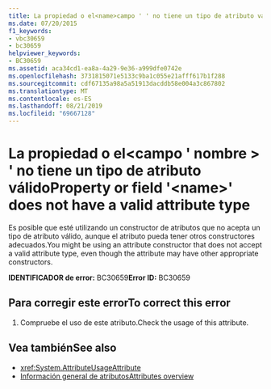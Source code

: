 ```yaml
---
title: La propiedad o el<name>campo ' ' no tiene un tipo de atributo válido
ms.date: 07/20/2015
f1_keywords:
- vbc30659
- bc30659
helpviewer_keywords:
- BC30659
ms.assetid: aca34cd1-ea8a-4a29-9e36-a999dfe0742e
ms.openlocfilehash: 3731815071e5133c9ba1c055e21afff617b1f288
ms.sourcegitcommit: cdf67135a98a5a51913dacddb58e004a3c867802
ms.translationtype: MT
ms.contentlocale: es-ES
ms.lasthandoff: 08/21/2019
ms.locfileid: "69667128"
---
```

# <a name="property-or-field-name-does-not-have-a-valid-attribute-type"></a><span data-ttu-id="8b348-102">La propiedad o el\<campo ' nombre > ' no tiene un tipo de atributo válido</span><span class="sxs-lookup"><span data-stu-id="8b348-102">Property or field '\<name>' does not have a valid attribute type</span></span>
<span data-ttu-id="8b348-103">Es posible que esté utilizando un constructor de atributos que no acepta un tipo de atributo válido, aunque el atributo pueda tener otros constructores adecuados.</span><span class="sxs-lookup"><span data-stu-id="8b348-103">You might be using an attribute constructor that does not accept a valid attribute type, even though the attribute may have other appropriate constructors.</span></span>  
  
 <span data-ttu-id="8b348-104">**IDENTIFICADOR de error:** BC30659</span><span class="sxs-lookup"><span data-stu-id="8b348-104">**Error ID:** BC30659</span></span>  
  
## <a name="to-correct-this-error"></a><span data-ttu-id="8b348-105">Para corregir este error</span><span class="sxs-lookup"><span data-stu-id="8b348-105">To correct this error</span></span>  
  
1. <span data-ttu-id="8b348-106">Compruebe el uso de este atributo.</span><span class="sxs-lookup"><span data-stu-id="8b348-106">Check the usage of this attribute.</span></span>  
  
## <a name="see-also"></a><span data-ttu-id="8b348-107">Vea también</span><span class="sxs-lookup"><span data-stu-id="8b348-107">See also</span></span>

- <xref:System.AttributeUsageAttribute>
- [<span data-ttu-id="8b348-108">Información general de atributos</span><span class="sxs-lookup"><span data-stu-id="8b348-108">Attributes overview</span></span>](../programming-guide/concepts/attributes/index.md)
